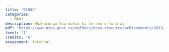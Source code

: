 ```yaml
---
title: '91085'
categories:
  - MAO1
description: Whakarongo kia mōhio ki te reo o tōna ao
pdf: 'https://www.nzqa.govt.nz/nqfdocs/ncea-resource/achievements/2019/as91085.pdf'
level: '1'
credits: '6'
assessment: Internal
---
```


